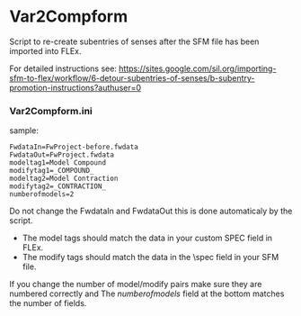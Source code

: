 # Var2Compform
Script to re-create subentries of senses after the SFM file has been imported into FLEx.

For detailed instructions see: https://sites.google.com/sil.org/importing-sfm-to-flex/workflow/6-detour-subentries-of-senses/b-subentry-promotion-instructions?authuser=0

### Var2Compform.ini
sample:
```
FwdataIn=FwProject-before.fwdata
FwdataOut=FwProject.fwdata
modeltag1=Model Compound
modifytag1=_COMPOUND_
modeltag2=Model Contraction
modifytag2=_CONTRACTION_
numberofmodels=2
```
Do not change the FwdataIn and FwdataOut this is done automaticaly by the script.
* The model tags should match the data in your custom SPEC field in FLEx.
* The modify tags should match the data in the \spec field in your SFM file.

If you change the number of model/modify pairs make sure they are numbered correctly and
The _numberofmodels_ field at the bottom matches the number of fields.

